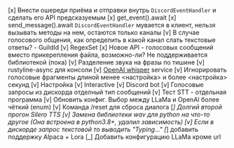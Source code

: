 [x] Внести ошереди приёма и отправки внутрь `DiscordEventHandler` и сделать его API предсказуемым
    [x] get_event().await
    [x] send_message().await
    `DiscordEventHandler` мувается в клиент, нельзя вызывать методы на нем, остаются только каналы
    [v] В случае голосового общения, как определить в какой канал слать текстовые ответы? - GuildId
[v] RegexSet
[x] Новое API - голосовых сообщений вместо прикерепления файла, возможно-ли?
    Не поддерживается библиотекой (пока)
[v] Разделение звука на фразы по тишине
[v] rustyline-async для консоли
[v] [OpenAI whisper](https://github.com/openai/whisper) service
[v] Игнорировать голосовые фрагменты длиной менее <настройка> и более <настройка> секунд
    [v] Настройка
    [v] Interactive
    [v] Discord bot
[v] Голосовые запросы из дискорда отделный тип сообщений
[v] Тест STT - отдельная программа
[v] Обновить конфиг. Выбор между LLaMa и OpenAI более чёткий (enum)
[v] Команда /reset для сброса диалога
[_] Долгий второй прогон Silero TTS
[v] Замена библиотеки wav для python на что-то другое (Она встроена в python3.8+, удалил зависимость)
[v] Если в дискорде запрос текстовой то выводить "Typing..."
[_] добавить поддержку Alpaca + Lora
[_] Добавить конфигурацию LLaMa кроме url